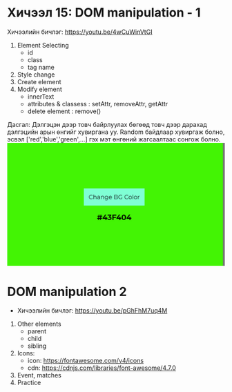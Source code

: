 # Хичээл 15: DOM manipulation - 1

Хичээлийн бичлэг: https://youtu.be/4wCuWinVtGI

1. Element Selecting
   - id
   - class
   - tag name
2. Style change
3. Create element
4. Modify element
   - innerText
   - attributes & classess : setAttr, removeAttr, getAttr
   - delete element : remove()

Дасгал: Дэлгэцэн дээр товч байрлуулах бөгөөд товч дээр дарахад дэлгэцийн арын өнгийг хувиргана уу.
Random байдлаар хувиргаж болно, эсвэл ['red','blue','green',...] гэх мэт өнгөний жагсаалтаас сонгож болно.
![Alt text](image.png)

# DOM manipulation 2

- Хичээлийн бичлэг: https://youtu.be/pGhFhM7uq4M

1. Other elements
   - parent
   - child
   - sibling
2. Icons:
   - icon: https://fontawesome.com/v4/icons
   - cdn: https://cdnjs.com/libraries/font-awesome/4.7.0
3. Event, matches
4. Practice
